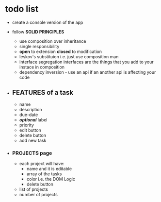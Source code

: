 # todo list

- create a console version of the app
- follow **SOLID PRINCIPLES**

  - use composition over inheritance
  - single responsibility
  - **open** to extension **closed** to modification
  - leskov's substituion i.e. just use composition man
  - interface segregation interfaces are the things that you add to your instace in composition
  - dependency inversion - use an api if an another api is affecting your code

- ## FEATURES of a task

  - name
  - description
  - due-date
  - **_optional_** label
  - priority
  - edit button
  - delete button
  - add new task

- ### PROJECTS page
  - each project will have:
    - name and it is editable
    - array of the tasks
    - color i.e. the DOM Logic
    - delete button
  - list of projects
  - number of projects
